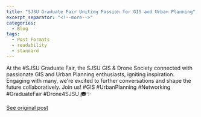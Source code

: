 ```yaml
---
title: "SJSU Graduate Fair Uniting Passion for GIS and Urban Planning"
excerpt_separator: "<!--more-->"
categories:
  - Blog
tags:
  - Post Formats
  - readability
  - standard
---
```

At the #SJSU Graduate Fair, the SJSU GIS & Drone Society connected with passionate GIS and Urban Planning enthusiasts, igniting inspiration. Engaging with many, we're excited to further conversations and shape the future collaboratively. Join us! #GIS #UrbanPlanning #Networking #GraduateFair #Drone4SJSU 🎓✨

[See original post](https://www.linkedin.com/feed/update/urn:li:activity:7126332912957800448/)

